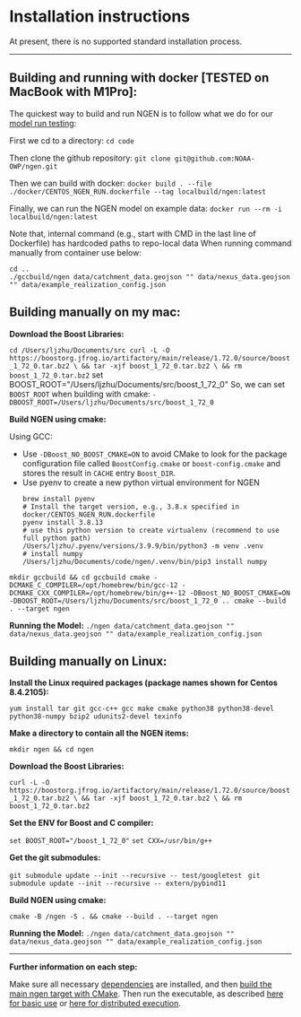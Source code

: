 # Installation instructions

At present, there is no supported standard installation process.

---

## Building and running with docker [TESTED on MacBook with M1Pro]:

The quickest way to build and run NGEN is to follow what we do for our [model run testing](./docker/CENTOS_NGEN_RUN.dockerfile):

First we cd to a directory:
`cd code`

Then clone the github repository:
`git clone git@github.com:NOAA-OWP/ngen.git`

Then we can build with docker:
`docker build . --file ./docker/CENTOS_NGEN_RUN.dockerfile --tag localbuild/ngen:latest`

Finally, we can run the NGEN model on example data:
`docker run --rm -i localbuild/ngen:latest`

Note that, internal command (e.g., start with CMD in the last line of Dockerfile) 
has hardcoded paths to repo-local data When running command manually from container use below:
```
cd ..
./gccbuild/ngen data/catchment_data.geojson "" data/nexus_data.geojson "" data/example_realization_config.json
```

## Building manually on my mac:

**Download the Boost Libraries:**

`
cd /Users/ljzhu/Documents/src
curl -L -O https://boostorg.jfrog.io/artifactory/main/release/1.72.0/source/boost_1_72_0.tar.bz2 \
    && tar -xjf boost_1_72_0.tar.bz2 \
    && rm boost_1_72_0.tar.bz2
`
set BOOST_ROOT="/Users/ljzhu/Documents/src/boost_1_72_0"
So, we can set `BOOST_ROOT` when building with cmake:
`-DBOOST_ROOT=/Users/ljzhu/Documents/src/boost_1_72_0`

**Build NGEN using cmake:**

Using GCC:

+ Use `-DBoost_NO_BOOST_CMAKE=ON` to avoid CMake to look for the 
package configuration file called `BoostConfig.cmake` or `boost-config.cmake` 
and stores the result in `CACHE` entry `Boost_DIR`. 
+ Use pyenv to create a new python virtual environment for NGEN
    ```
    brew install pyenv
    # Install the target version, e.g., 3.8.x specified in docker/CENTOS_NGEN_RUN.dockerfile
    pyenv install 3.8.13
    # use this python version to create virtualenv (recommend to use full python path)
    /Users/ljzhu/.pyenv/versions/3.9.9/bin/python3 -m venv .venv
    # install numpy
    /Users/ljzhu/Documents/code/ngen/.venv/bin/pip3 install numpy
    ```

`
mkdir gccbuild && cd gccbuild
cmake -DCMAKE_C_COMPILER=/opt/homebrew/bin/gcc-12 -DCMAKE_CXX_COMPILER=/opt/homebrew/bin/g++-12 -DBoost_NO_BOOST_CMAKE=ON -DBOOST_ROOT=/Users/ljzhu/Documents/src/boost_1_72_0 ..
cmake --build . --target ngen
`

**Running the Model:**
`
./ngen data/catchment_data.geojson "" data/nexus_data.geojson "" data/example_realization_config.json
`

## Building manually on Linux:

**Install the Linux required packages (package names shown for Centos 8.4.2105):**

`
yum install tar git gcc-c++ gcc make cmake python38 python38-devel python38-numpy bzip2 udunits2-devel texinfo
`

**Make a directory to contain all the NGEN items:**

`
mkdir ngen && cd ngen
`

**Download the Boost Libraries:**

`
curl -L -O https://boostorg.jfrog.io/artifactory/main/release/1.72.0/source/boost_1_72_0.tar.bz2 \
    && tar -xjf boost_1_72_0.tar.bz2 \
    && rm boost_1_72_0.tar.bz2
`

**Set the ENV for Boost and C compiler:**

`
set BOOST_ROOT="/boost_1_72_0"
`
`
set CXX=/usr/bin/g++
`

**Get the git submodules:**

`
git submodule update --init --recursive -- test/googletest 
`
`
git submodule update --init --recursive -- extern/pybind11
`

**Build NGEN using cmake:**

`
cmake -B /ngen -S . &&
cmake --build . --target ngen
`

**Running the Model:**
`
./ngen data/catchment_data.geojson "" data/nexus_data.geojson "" data/example_realization_config.json
`

---

**Further information on each step:**

Make sure all necessary [dependencies](doc/DEPENDENCIES.md) are installed, and then [build the main ngen target with CMake](doc/BUILDS_AND_CMAKE.md).  Then run the executable, as described [here for basic use](README.md#usage) or [here for distributed execution](doc/DISTRIBUTED_PROCESSING.md#examples).
